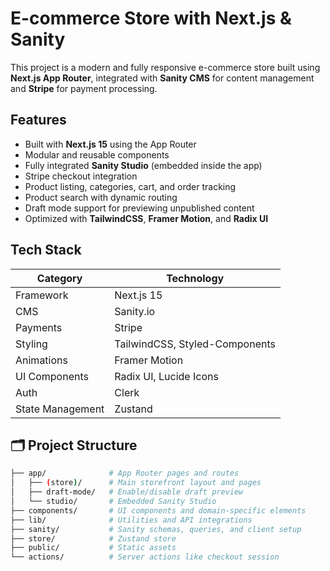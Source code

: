 # E-commerce Store with Next.js & Sanity

This project is a modern and fully responsive e-commerce store built using **Next.js App Router**, integrated with **Sanity CMS** for content management and **Stripe** for payment processing.

## Features

-  Built with **Next.js 15** using the App Router
-  Modular and reusable components
-  Fully integrated **Sanity Studio** (embedded inside the app)
-  Stripe checkout integration
-  Product listing, categories, cart, and order tracking
-  Product search with dynamic routing
-  Draft mode support for previewing unpublished content
-  Optimized with **TailwindCSS**, **Framer Motion**, and **Radix UI**

##  Tech Stack

| Category        | Technology                         |
|----------------|-------------------------------------|
| Framework       | Next.js 15                         |
| CMS             | Sanity.io                          |
| Payments        | Stripe                             |
| Styling         | TailwindCSS, Styled-Components     |
| Animations      | Framer Motion                      |
| UI Components   | Radix UI, Lucide Icons             |
| Auth            | Clerk                              |
| State Management| Zustand                            |

## 🗂️ Project Structure

```bash
├── app/              # App Router pages and routes
│   ├── (store)/      # Main storefront layout and pages
│   ├── draft-mode/   # Enable/disable draft preview
│   └── studio/       # Embedded Sanity Studio
├── components/       # UI components and domain-specific elements
├── lib/              # Utilities and API integrations
├── sanity/           # Sanity schemas, queries, and client setup
├── store/            # Zustand store
├── public/           # Static assets
└── actions/          # Server actions like checkout session
```